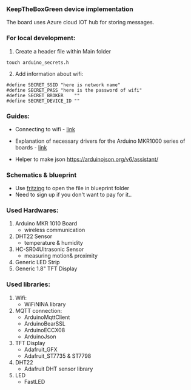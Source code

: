 ### KeepTheBoxGreen device implementation

The board uses Azure cloud IOT hub for storing messages.

### For local development:

1. Create a header file within Main folder

```
touch arduino_secrets.h
```

2. Add information about wifi:

```
#define SECRET_SSID "here is network name"
#define SECRET_PASS "here is the password of wifi"
#define SECRET_BROKER    ""
#define SECRET_DEVICE_ID ""
```

### Guides:

- Connecting to wifi - <a href="https://www.arduino.cc/en/Guide/MKRWiFi1010/connecting-to-wifi-network">link</a>

- Explanation of necessary drivers for the Arduino MKR1000 series of boards - <a href="https://www.arduino.cc/en/Guide/MKR1000">link</a>

- Helper to make json https://arduinojson.org/v6/assistant/

### Schematics & blueprint

- Use [fritzing](https://fritzing.org/) to open the file in blueprint folder
- Need to sign up if you don't want to pay for it..

### Used Hardwares:

1. Arduino MKR 1010 Board
   - wireless communication
2. DHT22 Sensor
   - temperature & humidity
3. HC-SR04Ultrasonic Sensor
   - measuring motion& proximity
4. Generic LED Strip
5. Generic 1.8" TFT Display

### Used libraries:

1. Wifi:
   - WiFiNINA library
2. MQTT connection:
   - ArduinoMqttClient
   - ArduinoBearSSL
   - ArduinoECCX08
   - ArduinoJson
3. TFT Display
   - Adafruit_GFX
   - Adafruit_ST7735 & ST7798
4. DHT22
   - Adafruit DHT sensor library
5. LED
   - FastLED
